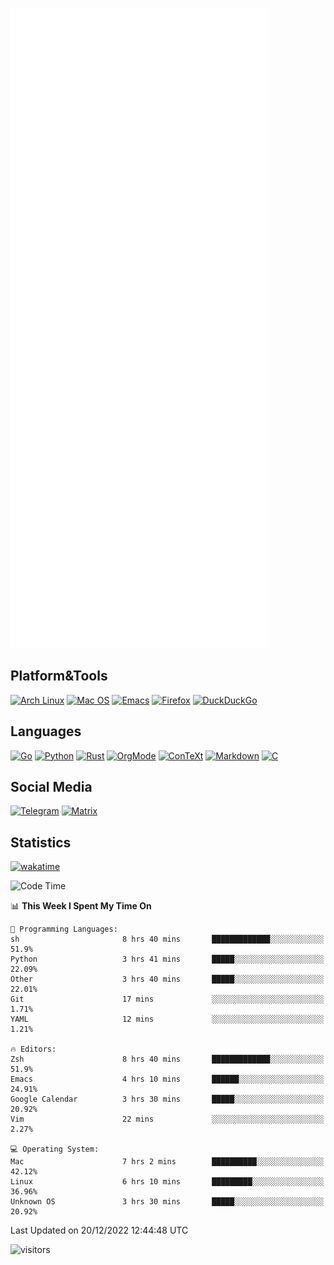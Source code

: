 ![Metrics](https://github.com/SteamedFish/SteamedFish/blob/master/github-metrics.svg)

## Platform&Tools

[![Arch Linux](https://img.shields.io/badge/ArchLinux-1793D1?logo=arch-linux&logoColor=fff&style=flat-square)](https://archlinux.org/)
[![Mac OS](https://img.shields.io/badge/MacOS-000000?style=flat-square&logo=macos&logoColor=F0F0F0)](https://www.apple.com/macos/)
[![Emacs](https://img.shields.io/badge/Emacs-%237F5AB6.svg?&style=flat-square&logo=gnu-emacs&logoColor=white)](https://www.gnu.org/software/emacs/)
[![Firefox](https://img.shields.io/badge/Firefox-FF7139?style=flat-square&logo=Firefox-Browser&logoColor=white)](https://firefox.com/)
[![DuckDuckGo](https://img.shields.io/badge/DuckDuckGo-DE5833?style=flat-square&logo=DuckDuckGo&logoColor=white)](https://duckduckgo.com/)

## Languages

[![Go](https://img.shields.io/badge/Golang-%2300ADD8.svg?style=flat-square&logo=go&logoColor=white)](https://golang.org/)
[![Python](https://img.shields.io/badge/Python-3670A0?style=flat-square&logo=python&logoColor=ffdd54)](https://www.python.org/)
[![Rust](https://img.shields.io/badge/Rust-%23000000.svg?style=flat-square&logo=rust&logoColor=white)](https://www.rust-lang.org/)
[![OrgMode](https://img.shields.io/badge/OrgMode-%23000000.svg?style=flat-square&logo=org&logoColor=white)](https://orgmode.org/)
[![ConTeXt](https://img.shields.io/badge/ConTeXt-%23008080.svg?style=flat-square&logo=latex&logoColor=white)](https://contextgarden.net/)
[![Markdown](https://img.shields.io/badge/MarkDown-%23000000.svg?style=flat-square&logo=markdown&logoColor=white)](https://daringfireball.net/projects/markdown/)
[![C](https://img.shields.io/badge/C-%2300599C.svg?style=flat-square&logo=c&logoColor=white)](https://www.iso.org/standard/74528.html)

## Social Media
[![Telegram](https://img.shields.io/badge/SteamedFish-2CA5E0?style=social&logo=telegram&logoColor=white)](https://t.me/SteamedFish)
[![Matrix](https://img.shields.io/badge/SteamedFish-2CA5E0?style=social&logo=matrix&logoColor=black)](https://matrix.to/#/@i:steamedfish.org)

## Statistics
[![wakatime](https://wakatime.com/badge/user/168280d6-fcf2-4b4f-ad3a-dc4612f35b38.svg)](https://wakatime.com/@168280d6-fcf2-4b4f-ad3a-dc4612f35b38)

<!--START_SECTION:waka-->
![Code Time](http://img.shields.io/badge/Code%20Time-2%2C230%20hrs%2044%20mins-blue)

📊 **This Week I Spent My Time On** 

```text
💬 Programming Languages: 
sh                       8 hrs 40 mins       █████████████░░░░░░░░░░░░   51.9% 
Python                   3 hrs 41 mins       █████░░░░░░░░░░░░░░░░░░░░   22.09% 
Other                    3 hrs 40 mins       █████░░░░░░░░░░░░░░░░░░░░   22.01% 
Git                      17 mins             ░░░░░░░░░░░░░░░░░░░░░░░░░   1.71% 
YAML                     12 mins             ░░░░░░░░░░░░░░░░░░░░░░░░░   1.21%

🔥 Editors: 
Zsh                      8 hrs 40 mins       █████████████░░░░░░░░░░░░   51.9% 
Emacs                    4 hrs 10 mins       ██████░░░░░░░░░░░░░░░░░░░   24.91% 
Google Calendar          3 hrs 30 mins       █████░░░░░░░░░░░░░░░░░░░░   20.92% 
Vim                      22 mins             ░░░░░░░░░░░░░░░░░░░░░░░░░   2.27%

💻 Operating System: 
Mac                      7 hrs 2 mins        ██████████░░░░░░░░░░░░░░░   42.12% 
Linux                    6 hrs 10 mins       █████████░░░░░░░░░░░░░░░░   36.96% 
Unknown OS               3 hrs 30 mins       █████░░░░░░░░░░░░░░░░░░░░   20.92%

```


 Last Updated on 20/12/2022 12:44:48 UTC
<!--END_SECTION:waka-->

![visitors](https://visitor-badge.laobi.icu/badge?page_id=SteamedFish.SteamedFish)
